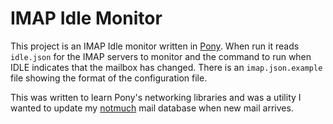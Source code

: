 # IMAP Idle Monitor

This project is an IMAP Idle monitor written in [Pony](http://www.ponylang.org/). When run it reads `idle.json` for the IMAP servers to monitor and the command to run when IDLE indicates that the mailbox has changed. There is an `imap.json.example` file showing the format of the configuration file.

This was written to learn Pony's networking libraries and was a utility I wanted to update my [notmuch](http://notmuchmail.org/) mail database when new mail arrives.
